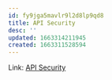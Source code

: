 ```yaml
---
id: fy9jga5mavlr9l2d8lp9qd8
title: API Security
desc: ''
updated: 1663314211945
created: 1663311528594
---
```


Link: [API Security](https://assets.ctfassets.net/tldhjvq55hjd/7ApgFe9YAhC3ST6G1qi6vK/a858c3105d9622787adc137b098165ba/API_Security.pdf)
